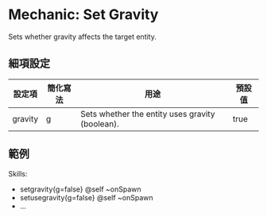 Mechanic: Set Gravity
=====================

Sets whether gravity affects the target entity.

細項設定
----------

| 設定項 | 簡化寫法 | 用途 | 預設值 |
|-----------|---------|-------------------------------------------------|---------------|
| gravity   | g   | Sets whether the entity uses gravity (boolean). | true  |

  

範例
--------

  Skills:
  - setgravity{g=false} @self ~onSpawn
  - setusegravity{g=false} @self ~onSpawn
  - ...